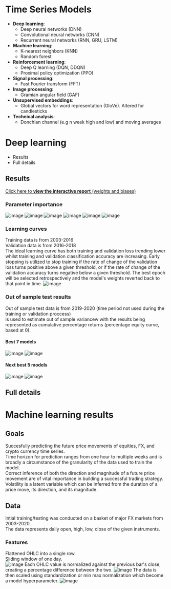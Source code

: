 # Time Series Models
* **Deep learning**:
  * Deep neural networks (DNN)
  * Convolutional neural networks (CNN)
  * Recurrent neural networks (RNN, GRU, LSTM)
* **Machine learning**:
  * K-nearest neighbors (KNN)
  * Random forest
* **Reinforcement learning**:
  * Deep Q learning (DQN, DDQN)
  * Proximal policy optimization (PPO)
* **Signal processing**:
  * Fast Fourier transform (FFT)  
* **Image processing**:
  * Gramian angular field (GAF)
* **Unsupervised embeddings**:
  * Global vectors for word representation (GloVe). Altered for candlesticks
* **Technical analysis**:
  * Donchian channel (e.g n week high and low) and moving averages

# Deep learning 
* Results
* Full details
## Results
[Click here to **view the interactive report** (weights and biases)](https://wandb.ai/jameshuckle/timeseries-3/reports/Deep-learning-for-time-series--VmlldzozMTY4NDE?accessToken=dcnujazmnsw0ouuas0s6fu8pxywes82rhaed8e64xwytsx2wvs86cilu8a3bydt9)
### Parameter importance
![image](https://www.dropbox.com/s/ms2beoqy0ccjrvf/1.PNG?raw=1)
![image](https://www.dropbox.com/s/3vqbue03adkqqzn/2.PNG?raw=1)
![image](https://www.dropbox.com/s/1edaiq0ozp5dtpf/3.PNG?raw=1)
![image](https://www.dropbox.com/s/0fo28vs8bc8k9we/4.PNG?raw=1)
![image](https://www.dropbox.com/s/4ag7m7ta6hi8a15/5.PNG?raw=1)
![image](https://www.dropbox.com/s/fjh4r2vvuil0x06/6.PNG?raw=1)
### Learning curves
Training data is from 2003-2016 <br>
Validation data is from 2016-2018  <br>
The ideal learning curve has both training and validation loss trending lower whilst training and validation classification accuracy are increasing. Early stopping is utilized to stop training if the rate of change of the validation loss turns positive above a given threshold, or if the rate of change of the validation accuracy turns negative below a given threshold. The best epoch will be selected retrospectively and the model's weights reverted back to that point in time. 
![image](https://www.dropbox.com/s/q528ym8icevph4b/7.PNG?raw=1)
### Out of sample test results
Out of sample test data is from 2019-2020 (time period not used during the training or validation proccess) <br>
Is used to estimate out of sample variancew with the results being represented as cumulative percentage returns (percentage equity curve, based at 0).
#### Best 7 models
![image](https://www.dropbox.com/s/7w7jl2719yiexpt/8.PNG?raw=1)
![image](https://www.dropbox.com/s/foyoyhsh7e7q3dk/9.PNG?raw=1)
#### Next best 5 models
![image](https://www.dropbox.com/s/f05uhyi7j5gayso/10.PNG?raw=1)
![image](https://www.dropbox.com/s/e95l51unki0u429/11.PNG?raw=1)

## Full details


# Machine learning results
## Goals
Succesfully predicting the future price movements of equities, FX, and crypto currency time series. <br>
Time horizon for prediction ranges from one hour to multiple weeks and is broadly a circumstance of the granularity of the data used to train the model. <br>
Correct inference of both the direction and magnitude of a future price movement are of vital importance in building a successful trading strategy. <br>
Volatility is a latent variable which can be inferred from the duration of a price move, its direction, and its magnitude.

## Data
Intial training/testing was conducted on a basket of major FX markets from 2003-2020. <br>
The data represents daily open, high, low, close of the given instruments. <br>
### Features
Flattened OHLC into a single row. <br>
Sliding window of one day. <br>
![image](https://www.dropbox.com/s/o8layjx21mafj3i/12.PNG?raw=1)
Each OHLC value is normalized against the previous bar's close, creating a percentage difference between the two.
![image](https://www.dropbox.com/s/v97p7qkdl8qsie5/13.PNG?raw=1)
The data is then scaled using standardization or min max normalization which become a model hyperparameter.
![image](https://www.dropbox.com/s/uw60hqopw7talu9/14.PNG?raw=1)




